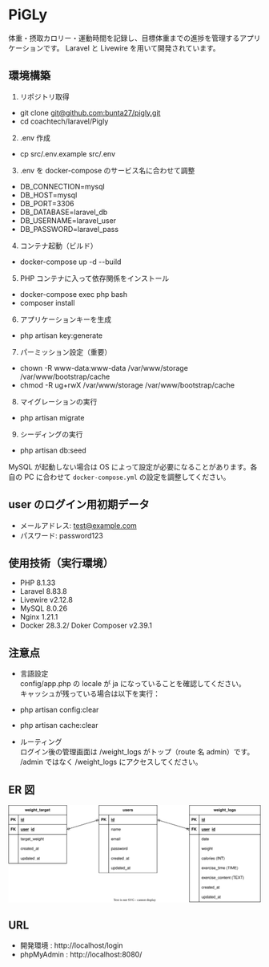 # PiGLy

体重・摂取カロリー・運動時間を記録し、目標体重までの進捗を管理するアプリケーションです。
Laravel と Livewire を用いて開発されています。

## 環境構築

1. リポジトリ取得

- git clone [git@github.com:bunta27/pigly.git](https://github.com/bunta27/pigly.git)
- cd coachtech/laravel/Pigly

2. .env 作成

- cp src/.env.example src/.env

3. .env を docker-compose のサービス名に合わせて調整

- DB_CONNECTION=mysql
- DB_HOST=mysql
- DB_PORT=3306
- DB_DATABASE=laravel_db
- DB_USERNAME=laravel_user
- DB_PASSWORD=laravel_pass

4. コンテナ起動（ビルド）

- docker-compose up -d --build

5. PHP コンテナに入って依存関係をインストール

- docker-compose exec php bash
- composer install

6. アプリケーションキーを生成

- php artisan key:generate

7. パーミッション設定（重要）

- chown -R www-data:www-data /var/www/storage /var/www/bootstrap/cache
- chmod -R ug+rwX /var/www/storage /var/www/bootstrap/cache

8. マイグレーションの実行

- php artisan migrate

9. シーディングの実行

- php artisan db:seed

MySQL が起動しない場合は OS によって設定が必要になることがあります。各自の PC に合わせて `docker-compose.yml` の設定を調整してください。

## user のログイン用初期データ

- メールアドレス: test@example.com
- パスワード: password123

## 使用技術（実行環境）

- PHP 8.1.33
- Laravel 8.83.8
- Livewire v2.12.8
- MySQL 8.0.26
- Nginx 1.21.1
- Docker 28.3.2/ Doker Composer v2.39.1

## 注意点

- 言語設定  
config/app.php の locale が ja になっていることを確認してください。  
キャッシュが残っている場合は以下を実行：  
- php artisan config:clear
- php artisan cache:clear

- ルーティング  
ログイン後の管理画面は /weight_logs がトップ（route 名 admin）です。  
/admin ではなく /weight_logs にアクセスしてください。

## ER 図

<img src="src/docs/ER.svg" alt="ER図" width="700">

## URL

- 開発環境 : http://localhost/login
- phpMyAdmin : http://localhost:8080/
